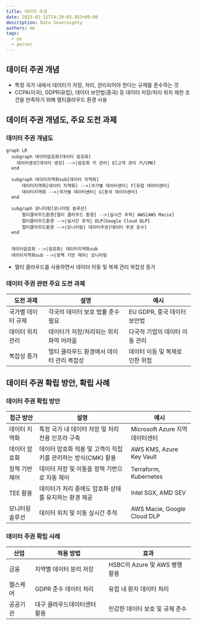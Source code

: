 ```yaml
---
title: 데이터 주권
date: 2025-01-31T14:20:03.953+09:00
description: Data Sovereignty
authors: me
tags:
  - pe
  - pe/sec
---
```


## 데이터 주권 개념

- 특정 국가 내에서 데이터가 저장, 처리, 관리되어야 한다는 규제를 준수하는 것
- CCPA(미국), GDPR(유럽), 데이터 보안법(중국) 등 데이터 저장/처리 위치 제한 조건을 만족하기 위해 멀티클라우드 환경 사용

## 데이터 주권 개념도, 주요 도전 과제

### 데이터 주권 개념도

```mermaid
graph LR
  subgraph 데이터암호화[데이터 암호화]
    데이터생성[데이터 생성] -->|암호화 키 관리| E[고객 관리 키/CMK]
  end

  subgraph 데이터지역화sub[데이터 지역화]
      데이터지역화[데이터 지역화] -->|국가별 데이터센터| F[유럽 데이터센터]
      데이터지역화 -->|국가별 데이터센터| G[중국 데이터센터]
  end

  subgraph 모니터링[모니터링 솔루션]
      멀티클라우드환경[멀티 클라우드 환경] -->|실시간 추적| AWS[AWS Macie]
      멀티클라우드환경 -->|실시간 추적| DLP[Google Cloud DLP]
      멀티클라우드환경 -->|모니터링| 데이터주권[데이터 주권 준수]
  end
  

  데이터암호화 -->|암호화| 데이터지역화sub
  데이터지역화sub -->|정책 기반 제어| 모니터링
```

- 멀티 클라우드를 사용하면서 데이터 이동 및 복제 관리 복잡성 증가

### 데이터 주권 관련 주요 도전 과제

| 도전 과제 | 설명 | 예시 |
| --- | --- | --- |
| 국가별 데이터 규제 | 각국의 데이터 보호 법률 준수 필요 | EU GDPR, 중국 데이터 보안법 |
| 데이터 위치 관리 | 데이터가 저장/처리되는 위치 파악 어려움 | 다국적 기업의 데이터 이동 관리 |
| 복잡성 증가 | 멀티 클라우드 환경에서 데이터 관리 복잡성 | 데이터 이동 및 복제로 인한 위험 |

## 데이터 주권 확립 방안, 확립 사례

### 데이터 주권 확립 방안

| 접근 방안 | 설명 | 예시 |
| --- | --- | --- |
| 데이터 지역화 | 특정 국가 내 데이터 저장 및 처리 전용 인프라 구축 | Microsoft Azure 지역 데이터센터 |
| 데이터 암호화 | 데이터 암호화 적용 및 고객이 직접 키를 관리하는 방식(CMK) 활용 | AWS KMS, Azure Key Vault |
| 정책 기반 제어 | 데이터 저장 및 이동을 정책 기반으로 자동 제어 | Terraform, Kubernetes |
| TEE 활용 | 데이터가 처리 중에도 암호화 상태를 유지하는 환경 제공 | Intel SGX, AMD SEV |
| 모니터링 솔루션 | 데이터 위치 및 이동 실시간 추적 | AWS Macie, Google Cloud DLP |

### 데이터 주권 확립 사례

| 산업 | 적용 방법 | 효과 |
| --- | --- | --- |
| 금융 | 지역별 데이터 분리 저장 | HSBC의 Azure 및 AWS 병행 활용 |
| 헬스케어 | GDPR 준수 데이터 처리 | 유럽 내 환자 데이터 처리 |
| 공공기관 | 대구 클라우드데이터센터 활용 | 민감한 데이터 보호 및 규제 준수 |
